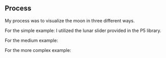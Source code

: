 ## Process

My process was to visualize the moon in three different ways.

For the simple example: I utilized the lunar slider provided in the P5 library.

For the medium example:

For the more complex example: 

